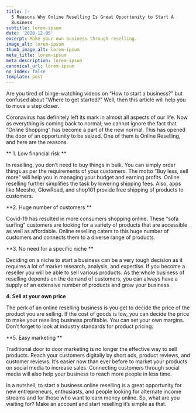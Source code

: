 ```yaml
---
title: |-
  5 Reasons Why Online Reselling Is Great Opportunity to Start A
  Business
subtitle: lorem-ipsum
date: '2020-12-05'
excerpt: Make your own business through reselling.
image_alt: lorem-ipsum
thumb_image_alt: lorem-ipsum
meta_title: lorem-ipsum
meta_description: lorem-ipsum
canonical_url: lorem-ipsum
no_index: false
template: post
---
```

Are you tired of binge-watching videos on
“How to start a business?” but confused about “Where to get started?” Well,
then this article will help you to move a step closer. 

Coronavirus has definitely left its mark in almost all aspects of our life. Now as everything is coming back to normal;
we cannot ignore the fact that “Online Shopping” has become a part of the new
normal. This has opened the door of an opportunity to be seized. One of them is Online
Reselling, and here are the reasons.

** 1. Low financial risk **

In reselling, you don’t need to buy things in bulk. You can simply order things as per the requirements of your customers. The motto “Buy less, sell more” will help you in managing your budget and earning profits. Online reselling further simplifies the task by lowering shipping fees. Also, apps like Meesho, GlowRoad, and shop101 provide free shipping of products to customers. 

**2. Huge number of customers **

Covid-19 has resulted in more consumers shopping online. These “sofa surfing” customers are looking for a variety of products that are accessible as well as affordable. Online reselling caters to this huge number of customers and connects them to a diverse range of products. 

**3. No need for a specific niche **

Deciding on a niche to start a business can be a very tough decision as it requires a lot of market research, analysis, and expertise. If you become a reseller you will be able to sell various products. As the whole business of reselling depends on the demand of customers, you can always
have a supply of an extensive number of products and grow your business. 

**4. Sell at your own price**

The perk of an online reselling business is
you get to decide the price of the product you are selling. If the cost of goods is
low, you can decide the price to make your reselling business profitable. You
can set your own margins. Don’t forget to look at industry standards for
product pricing. 

**5. Easy marketing **

Traditional door to door marketing is no longer the effective way to sell products. Reach your customers digitally by short ads, product reviews, and customer reviews. It’s easier now than ever before to market your products on social media to increase sales. Connecting customers through social media will also help your business to reach more people in less time. 

In a nutshell, to start a business online reselling is a great opportunity for new entrepreneurs, enthusiasts, and people looking for alternate income streams and for those who want to earn money online. So, what are you waiting for? Make an account and start reselling it’s simple as that.
